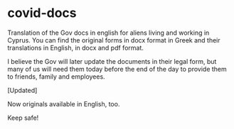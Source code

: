 # covid-docs
Translation of the Gov docs in english for aliens living and working in Cyprus. You can find the original forms in docx format in Greek and their translations in English, in docx and pdf format.

I believe the Gov will later update the documents in their legal form, but many of us will need them today before the end of the day to provide them to friends, family and employees.

[Updated]

Now originals available in English, too.

Keep safe!
